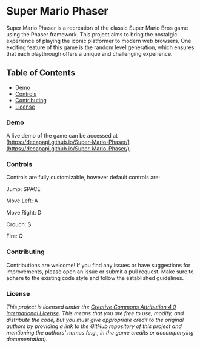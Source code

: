 
# **Super Mario Phaser**

Super Mario Phaser is a recreation of the classic Super Mario Bros game using the Phaser framework. This project aims to bring the nostalgic experience of playing the iconic platformer to modern web browsers. One exciting feature of this game is the random level generation, which ensures that each playthrough offers a unique and challenging experience.


## **Table of Contents**

- [Demo](#Demo)
- [Controls](#Controls)
- [Contributing](#Contributing)
- [License](#License)

### Demo

A live demo of the game can be accessed at [https://decapapi.github.io/Super-Mario-Phaser/](https://decapapi.github.io/Super-Mario-Phaser/).

### Controls

Controls are fully customizable, however default controls are:

Jump: SPACE

Move Left: A

Move Right: D

Crouch: S

Fire: Q

### Contributing

Contributions are welcome! If you find any issues or have suggestions for improvements, please open an issue or submit a pull request. Make sure to adhere to the existing code style and follow the established guidelines.

### License

*This project is licensed under the [Creative Commons Attribution 4.0 International License](https://creativecommons.org/licenses/by/4.0/). This means that you are free to use, modify, and distribute the code, but you must give appropriate credit to the original authors by providing a link to the GitHub repository of this project and mentioning the authors' names (e.g., in the game credits or accompanying documentation).*
